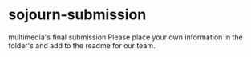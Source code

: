 # sojourn-submission
multimedia's final submission
Please place your own information in the folder's and add to the readme for our team. 
